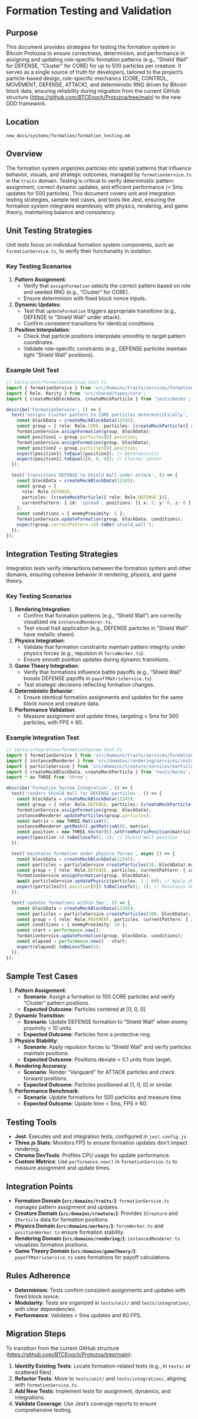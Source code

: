 
# Formation Testing and Validation

## Purpose
This document provides strategies for testing the formation system in Bitcoin Protozoa to ensure correctness, determinism, and performance in assigning and updating role-specific formation patterns (e.g., “Shield Wall” for DEFENSE, “Cluster” for CORE) for up to 500 particles per creature. It serves as a single source of truth for developers, tailored to the project’s particle-based design, role-specific mechanics (CORE, CONTROL, MOVEMENT, DEFENSE, ATTACK), and deterministic RNG driven by Bitcoin block data, ensuring reliability during migration from the current GitHub structure (https://github.com/BTCEnoch/Protozoa/tree/main) to the new DDD framework.

## Location
`new_docs/systems/formation/formation_testing.md`

## Overview
The formation system organizes particles into spatial patterns that influence behavior, visuals, and strategic outcomes, managed by `formationService.ts` in the `traits` domain. Testing is critical to verify deterministic pattern assignment, correct dynamic updates, and efficient performance (< 5ms updates for 500 particles). This document covers unit and integration testing strategies, sample test cases, and tools like Jest, ensuring the formation system integrates seamlessly with physics, rendering, and game theory, maintaining balance and consistency.

## Unit Testing Strategies
Unit tests focus on individual formation system components, such as `formationService.ts`, to verify their functionality in isolation.

### Key Testing Scenarios
1. **Pattern Assignment**:
   - Verify that `assignFormation` selects the correct pattern based on role and seeded RNG (e.g., “Cluster” for CORE).
   - Ensure determinism with fixed block nonce inputs.
2. **Dynamic Updates**:
   - Test that `updateFormation` triggers appropriate transitions (e.g., DEFENSE to “Shield Wall” under attack).
   - Confirm consistent transitions for identical conditions.
3. **Position Interpolation**:
   - Check that particle positions interpolate smoothly to target pattern coordinates.
   - Validate role-specific constraints (e.g., DEFENSE particles maintain tight “Shield Wall” positions).

### Example Unit Test
```typescript
// tests/unit/formationService.test.ts
import { formationService } from 'src/domains/traits/services/formationService';
import { Role, Rarity } from 'src/shared/types/core';
import { createMockBlockData, createMockParticle } from 'tests/mocks';

describe('FormationService', () => {
  test('assigns Cluster pattern to CORE particles deterministically', () => {
    const blockData = createMockBlockData(12345);
    const group = { role: Role.CORE, particles: [createMockParticle({ role: Role.CORE })] };
    formationService.assignFormation(group, blockData);
    const position1 = group.particles[0].position;
    formationService.assignFormation(group, blockData);
    const position2 = group.particles[0].position;
    expect(position1).toEqual(position2); // Deterministic
    expect(position1).toEqual([0, 0, 0]); // Cluster center
  });

  test('transitions DEFENSE to Shield Wall under attack', () => {
    const blockData = createMockBlockData(12345);
    const group = {
      role: Role.DEFENSE,
      particles: [createMockParticle({ role: Role.DEFENSE })],
      currentPattern: { id: 'spread', positions: [{ x: 2, y: 0, z: 0 }], rarity: Rarity.COMMON }
    };
    const conditions = { enemyProximity: 5 };
    formationService.updateFormation(group, blockData, conditions);
    expect(group.currentPattern.id).toBe('shield_wall');
  });
});
```

## Integration Testing Strategies
Integration tests verify interactions between the formation system and other domains, ensuring cohesive behavior in rendering, physics, and game theory.

### Key Testing Scenarios
1. **Rendering Integration**:
   - Confirm that formation patterns (e.g., “Shield Wall”) are correctly visualized via `instancedRenderer.ts`.
   - Test visual trait application (e.g., DEFENSE particles in “Shield Wall” have metallic sheen).
2. **Physics Integration**:
   - Validate that formation constraints maintain pattern integrity under physics forces (e.g., repulsion in `forceWorker.ts`).
   - Ensure smooth position updates during dynamic transitions.
3. **Game Theory Integration**:
   - Verify that formations influence battle payoffs (e.g., “Shield Wall” boosts DEFENSE payoffs in `payoffMatrixService.ts`).
   - Test strategic decisions reflecting formation changes.
4. **Deterministic Behavior**:
   - Ensure identical formation assignments and updates for the same block nonce and creature data.
5. **Performance Validation**:
   - Measure assignment and update times, targeting < 5ms for 500 particles, with FPS ≥ 60.

### Example Integration Test
```typescript
// tests/integration/formationSystem.test.ts
import { formationService } from 'src/domains/traits/services/formationService';
import { instancedRenderer } from 'src/domains/rendering/services/instancedRenderer';
import { particleService } from 'src/domains/creature/services/particleService';
import { createMockBlockData, createMockParticle } from 'tests/mocks';
import * as THREE from 'three';

describe('Formation System Integration', () => {
  test('renders Shield Wall for DEFENSE particles', () => {
    const blockData = createMockBlockData(12345);
    const group = { role: Role.DEFENSE, particles: [createMockParticle({ role: Role.DEFENSE })] };
    formationService.assignFormation(group, blockData);
    instancedRenderer.updateParticles(group.particles);
    const matrix = new THREE.Matrix4();
    instancedRenderer.getMesh().getMatrixAt(0, matrix);
    const position = new THREE.Vector3().setFromMatrixPosition(matrix);
    expect(position.x).toBeCloseTo(1, 1); // Shield Wall position
  });

  test('maintains formation under physics forces', async () => {
    const blockData = createMockBlockData(12345);
    const particles = particleService.createParticles(10, blockData).map(p => ({ ...p, role: Role.DEFENSE }));
    const group = { role: Role.DEFENSE, particles, currentPattern: { id: 'shield_wall', positions: [{ x: 1, y: 0, z: 0 }], rarity: Rarity.COMMON } };
    formationService.assignFormation(group, blockData);
    await particleService.updatePhysics(particles, 1 / 60); // Apply physics with formation constraints
    expect(particles[0].position[0]).toBeCloseTo(1, 1); // Maintains Shield Wall
  });

  test('updates formations within 5ms', () => {
    const blockData = createMockBlockData(12345);
    const particles = particleService.createParticles(500, blockData);
    const group = { role: Role.MOVEMENT, particles, currentPattern: { id: 'swarm', positions: [{ x: 0, y: 0, z: 0 }], rarity: Rarity.COMMON } };
    const conditions = { enemyProximity: 10 };
    const start = performance.now();
    formationService.updateFormation(group, blockData, conditions);
    const elapsed = performance.now() - start;
    expect(elapsed).toBeLessThan(5);
  });
});
```

## Sample Test Cases
1. **Pattern Assignment**:
   - **Scenario**: Assign a formation to 100 CORE particles and verify “Cluster” pattern positions.
   - **Expected Outcome**: Particles centered at [0, 0, 0].
2. **Dynamic Transition**:
   - **Scenario**: Update DEFENSE formation to “Shield Wall” when enemy proximity < 10 units.
   - **Expected Outcome**: Particles form a protective ring.
3. **Physics Stability**:
   - **Scenario**: Apply repulsion forces to “Shield Wall” and verify particles maintain positions.
   - **Expected Outcome**: Positions deviate < 0.1 units from target.
4. **Rendering Accuracy**:
   - **Scenario**: Render “Vanguard” for ATTACK particles and check forward positions.
   - **Expected Outcome**: Particles positioned at [1, 0, 0] or similar.
5. **Performance Benchmark**:
   - **Scenario**: Update formations for 500 particles and measure time.
   - **Expected Outcome**: Update time < 5ms, FPS ≥ 60.

## Testing Tools
- **Jest**: Executes unit and integration tests, configured in `jest.config.js`.
- **Three.js Stats**: Monitors FPS to ensure formation updates don’t impact rendering.
- **Chrome DevTools**: Profiles CPU usage for update performance.
- **Custom Metrics**: Use `performance.now()` in `formationService.ts` to measure assignment and update times.

## Integration Points
- **Formation Domain (`src/domains/traits/`)**: `formationService.ts` manages pattern assignment and updates.
- **Creature Domain (`src/domains/creature/`)**: Provides `ICreature` and `IParticle` data for formation positions.
- **Physics Domain (`src/domains/workers/`)**: `forceWorker.ts` and `positionWorker.ts` ensure formation stability.
- **Rendering Domain (`src/domains/rendering/`)**: `instancedRenderer.ts` visualizes formation positions.
- **Game Theory Domain (`src/domains/gameTheory/`)**: `payoffMatrixService.ts` uses formations for payoff calculations.

## Rules Adherence
- **Determinism**: Tests confirm consistent assignments and updates with fixed block nonce.
- **Modularity**: Tests are organized in `tests/unit/` and `tests/integration/`, with clear dependencies.
- **Performance**: Validates < 5ms updates and 60 FPS.

## Migration Steps
To transition from the current GitHub structure (https://github.com/BTCEnoch/Protozoa/tree/main):
1. **Identify Existing Tests**: Locate formation-related tests (e.g., in `tests/` or scattered files).
2. **Refactor Tests**: Move to `tests/unit/` and `tests/integration/`, aligning with `formationService.ts`.
3. **Add New Tests**: Implement tests for assignment, dynamics, and integrations.
4. **Validate Coverage**: Use Jest’s coverage reports to ensure comprehensive testing.


